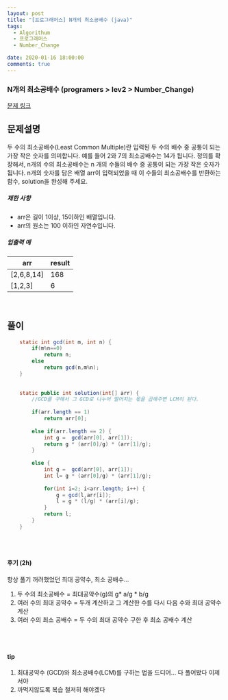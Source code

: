 ```yaml
---
layout: post
title: "[프로그래머스] N개의 최소공배수 (java)"
tags:
  - Algorithum
  - 프로그래머스
  - Number_Change

date: 2020-01-16 18:00:00
comments: true
---
```




###   N개의 최소공배수 (programers > lev2 > Number_Change)

[문제 링크](https://programmers.co.kr/learn/courses/30/lessons/12953)

## 문제설명

두 수의 최소공배수(Least Common Multiple)란 입력된 두 수의 배수 중 공통이 되는 가장 작은 숫자를 의미합니다. 예를 들어 2와 7의 최소공배수는 14가 됩니다. 정의를 확장해서, n개의 수의 최소공배수는 n 개의 수들의 배수 중 공통이 되는 가장 작은 숫자가 됩니다. n개의 숫자를 담은 배열 arr이 입력되었을 때 이 수들의 최소공배수를 반환하는 함수, solution을 완성해 주세요.

##### 제한 사항

- arr은 길이 1이상, 15이하인 배열입니다.
- arr의 원소는 100 이하인 자연수입니다.

##### 입출력 예

| arr        | result |
| ---------- | ------ |
| [2,6,8,14] | 168    |
| [1,2,3]    | 6      |

<br>

## 풀이

```java
	static int gcd(int m, int n) {
		if(m%n==0)
			return n;
		else
			return gcd(n,m%n);
	}
	
	
	static public int solution(int[] arr) {
		//GCD를 구해서 그 GCD로 나누어 떨어지는 몫을 곱해주면 LCM이 된다.	
		
		if(arr.length == 1)
			return arr[0];
		
		else if(arr.length == 2) {
			int g =  gcd(arr[0], arr[1]);
			return g * (arr[0]/g) * (arr[1]/g);
		}
		
		else {
			int g =  gcd(arr[0], arr[1]);
			int l= g * (arr[0]/g) * (arr[1]/g);
				
			for(int i=2; i<arr.length; i++) { 
				g = gcd(l,arr[i]);
				l = g * (l/g) * (arr[i]/g);
			}
			return l;
		}
	}
	
```

<br>

#### 후기 (2h)

항상 풀기 꺼려했었던 최대 공약수, 최소 공배수... <br>

1. 두 수의 최소공배수 = 최대공약수(g)의 g* a/g * b/g <br>
2. 여러 수의 최대 공약수 = 두개 계산하고 그 계산한 수를 다시 다음 수와 최대 공약수 계산 <br>
3. 여러 수의 최소 공배수 = 두 수의 최대 공약수 구한 후 최소 공배수 계산

<br>

<br>

#### tip

1. 최대공약수 (GCD)와 최소공배수(LCM)를 구하는 법을 드디어... 다 풀어봤다 이제서야
2. 까먹지않도록 복습 철저히 해야겠다

<br>